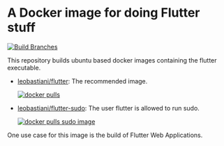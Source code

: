 # A Docker image for doing Flutter stuff

[![Build Branches](https://github.com/leobastiani/DockerFlutter/actions/workflows/build_version.yaml/badge.svg)](https://github.com/leobastiani/DockerFlutter/actions/workflows/build_version.yaml)

This repository builds ubuntu based docker images containing the flutter executable.
- [leobastiani/flutter](https://hub.docker.com/r/leobastiani/flutter): The recommended image.

  [![docker pulls](https://img.shields.io/docker/pulls/leobastiani/flutter)](https://hub.docker.com/r/leobastiani/flutter)
- [leobastiani/flutter-sudo](https://hub.docker.com/r/leobastiani/flutter-sudo): The user flutter is allowed to run sudo.

  [![docker pulls sudo image](https://img.shields.io/docker/pulls/leobastiani/flutter-sudo)](https://hub.docker.com/r/leobastiani/flutter-sudo)

One use case for this image is the build of Flutter Web Applications.
